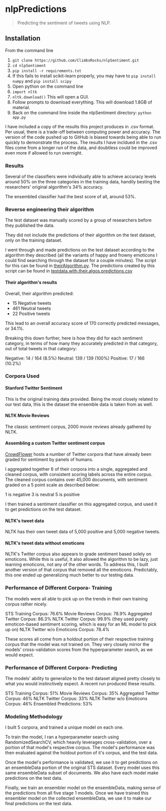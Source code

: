 # nlpPredictions
> Predicting the sentiment of tweets using NLP. 

## Installation

From the command line

1. `git clone https://github.com/ClimbsRocks/nlpSentiment.git`
1. `cd nlpSentiment`
1. `pip install -r requirements.txt`
1. If this fails to install scikit-learn properly, you may have to `pip install numpy` and `pip install scipy`
1. Open python on the command line
1. `import nltk`
1. `nltk.download()` This will open a GUI.
1. Follow prompts to download everything. This will download 1.8GB of material.
1. Back on the command line inside the nlpSentiment directory: `python app.py`

I have included a copy of the results this project produces in .csv format. Per usual, there is a trade-off between computing power and accuracy. The version of the code pushed up to GitHub is biased towards being able to run quickly to demonstrate the process. The results I have incldued in the .csv files come from a longer run of the data, and doubtless could be improved even more if allowed to run overnight. 

### Results
Several of the classifiers were individually able to achieve accuracy levels around 50% on the three categories in the training data, handily besting the researchers' original algorithm's 34% accuracy. 

The ensembled classifier had the best score of all, around 53%. 


### Reverse engineering their algorithm
The test dataset was manually scored by a group of researchers before they published the data.

They did not include the predictions of their algorithm on the test dataset, only on the training dataset. 

I went through and made predictions on the test dataset according to the algorithm they described (all the variants of happy and frowny emoticons I could find searching through the dataset for a couple minutes). The script for this can be found in [theirAlgorithm.py](https://github.com/ClimbsRocks/nlpSentiment/blob/master/theirAlgorithm.py). The predictions created by this script can be found in [testdata.with.their.algos.predictions.csv](https://github.com/ClimbsRocks/nlpSentiment/blob/master/testdata.with.their.algos.predictions.csv)

#### Their algorithm's results

Overall, their algorithm predicted:

- 15  Negative tweets
- 461 Neutral tweets
- 22  Positive tweets

This lead to an overall accuracy score of 170 correctly predicted messages, or 34.1%.

Breaking this down further, here is how they did for each sentiment category, in terms of how many they accurately predicted in that category, out of total tweets in that category:

Negative: 14  / 164 (8.5%)
Neutral:  139 / 139 (100%)
Positive: 17  / 166 (10.2%)


### Corpora Used

#### Stanford Twitter Sentiment
This is the original training data provided. Being the most closely related to our test data, this is the dataset the ensemble data is taken from as well.

#### NLTK Movie Reviews
The classic sentiment corpus, 2000 movie reviews already gathered by NLTK.

#### Assembling a custom Twitter sentiment corpus
[CrowdFlower](http://www.crowdflower.com/data-for-everyone) hosts a number of Twitter corpora that have already been graded for sentiment by panels of humans. 

I aggregated together 6 of their corpora into a single, aggregated and cleaned corpus, with consistent scoring labels across the entire corpus. The cleaned corpus contains over 45,000 documents, with sentiment graded on a 5 point scale as described below:

1 is negative
3 is neutral
5 is positive

I then trained a sentiment classifier on this aggregated corpus, and used it to get predictions on the test dataset. 

#### NLTK's tweet data
NLTK has their own tweet data of 5,000 positive and 5,000 negative tweets.

#### NLTK's tweet data without emoticons
NLTK's Twitter corpus also appears to grade sentiment based solely on emoticons. While this is useful, it also allowed the algorithm to be lazy, just learning emoticons, not any of the other words. To address this, I built another version of that corpus that removed all the emoticons. Predictably, this one ended up generalizing much better to our testing data. 


### Performance of Different Corpora- Training
The models were all able to pick up on the trends in their own training corpus rather nicely.

STS Training Corpus: 76.6%
Movie Reviews Corpus: 78.9%
Aggregated Twitter Corpus: 86.3%
NLTK Twitter Corpus: 99.9% (they used purely emoticon-based sentiment scoring, which is easy for an ML model to pick up on)
NLTK Twitter w/o Emoticons Corpus: 78.4%


These scores all come from a holdout portion of their respective training corpus that the model was not trained on. They very closely mirror the models' cross-validation scores from the hyperparameter search, as we would expect. 


### Performance of Different Corpora- Predicting
The models' ability to generalize to the test dataset aligned pretty closely to what you would instinctively expect. A recent run produced these results.

STS Training Corpus: 51%
Movie Reviews Corpus: 35%
Aggregated Twitter Corpus: 46%
NLTK Twitter Corpus: 33%
NLTK Twitter w/o Emoticons Corpus: 46%
Ensembled Predictions: 53%


### Modeling Methodology
I built 5 corpora, and trained a unique model on each one. 

To train the model, I ran a hyperparameter search using RandomizedSearchCV, which heavily leverages cross-validation, over a portion of that model's respective corpus. The model's performance was then evaluated against the holdout portion of it's corpus, and the test data. 

Once the model's performance is validated, we use it to get predictions on an ensembleData portion of the original STS dataset. Every model uses this same ensembleData subset of documents. We also have each model make predictions on the test data. 

Finally, we train an ensembler model on the ensembleData, making sense of the predictions from all five stage 1 models. Once we have trained this ensembler model on the collected ensembleData, we use it to make our final predictions on the test data. 


